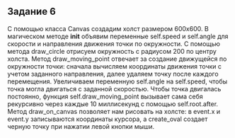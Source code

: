 ## Задание 6

С помощью класса Canvas создадим холст размером 600х600. В магическом методе __init__ объявим переменные self.speed и self.angle для скорости и направления движения точки по окружности. С помощью метода draw_circle отрисуем окружность с радиусом 200 по центру холста. Метод draw_moving_point отвечает за создание движущейся по окружности точки: сначала вычисляем координаты движения точки с учетом заданного направления, далее удаляем точку после каждого перемещения. Увеличиваем переменную self.angle на self.speed, чтобы точка могла двигаться с заданной скоростью. Чтобы точка двигалась постоянно, функция self.draw_moving_point вызывает сама себя рекурсивно через каждые 10 миллисекунд с помощью self.root.after. Метод draw_on_canvas позволяет нам рисовать на холсте: в event.x и event.y записываются координаты курсора, а create_oval создает черную точку при нажатии левой кнопки мыши.